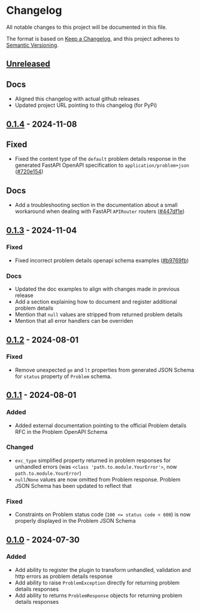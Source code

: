 # Changelog

All notable changes to this project will be documented in this file.

The format is based on [Keep a Changelog](https://keepachangelog.com/en/1.1.0/),
and this project adheres to [Semantic Versioning](https://semver.org/spec/v2.0.0.html).

## [Unreleased]

## Docs

- Aligned this changelog with actual github releases
- Updated project URL pointing to this changelog (for PyPi)

## [0.1.4] - 2024-11-08

## Fixed

- Fixed the content type of the `default` problem details response in the generated FastAPI OpenAPI specification to `application/problem+json` ([#720e154](https://github.com/g0di/fastapi-problem-details/commit/720e1541053b416123ac67b3c90ef4c71d7c5e44))

## Docs

- Add a troubleshooting section in the documentation about a small workaround when dealing with FastAPI `APIRouter` routers ([#447df1e](https://github.com/g0di/fastapi-problem-details/commit/447df1e319efb966c9484ffa5338978c8b53e2e9))

## [0.1.3] - 2024-11-04

### Fixed

- Fixed incorrect problem details openapi schema examples ([#b9769fb](https://github.com/g0di/fastapi-problem-details/commit/b9769fbbfb6279e62776f93c20c27e7bf3d7062a))

### Docs

- Updated the doc examples to align with changes made in previous release
- Add a section explaining how to document and register additional problem details
- Mention that `null` values are stripped from returned problem details
- Mention that all error handlers can be overriden

## [0.1.2] - 2024-08-01

### Fixed

- Remove unexpected `ge` and `lt` properties from generated JSON Schema for `status` property of `Problem` schema.

## [0.1.1] - 2024-08-01

### Added

- Added external documentation pointing to the official Problem details RFC in the Problem OpenAPI Schema

### Changed

- `exc_type` simplified property returned in problem responses for unhandled errors (was `<class 'path.to.module.YourError'>`, now `path.to.module.YourError`)
- `null`/`None` values are now omitted from Problem response. Problem JSON Schema has been updated to reflect that

### Fixed

- Constraints on Problem status code (`100 <= status code < 600`) is now properly displayed in the Problem JSON Schema

## [0.1.0] - 2024-07-30

### Added

- Add ability to register the plugin to transform unhandled, validation and http errors as problem details response
- Add ability to raise `ProblemException` directly for returning problem details responses
- Add ability to returns `ProblemResponse` objects for returning problem details responses

[unreleased]: https://github.com/g0di/fastapi-problem-details/compare/v0.1.4...HEAD
[0.1.4]: https://github.com/g0di/fastapi-problem-details/releases/tag/0.1.4
[0.1.3]: https://github.com/g0di/fastapi-problem-details/releases/tag/0.1.3
[0.1.2]: https://github.com/g0di/fastapi-problem-details/releases/tag/0.1.2
[0.1.1]: https://github.com/g0di/fastapi-problem-details/releases/tag/0.1.1
[0.1.0]: https://github.com/g0di/fastapi-problem-details/releases/tag/0.1.0
